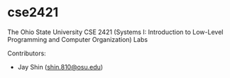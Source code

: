 # cse2421

The Ohio State University CSE 2421 (Systems I: Introduction to Low-Level Programming and Computer Organization) Labs

Contributors:

- Jay Shin (shin.810@osu.edu)

